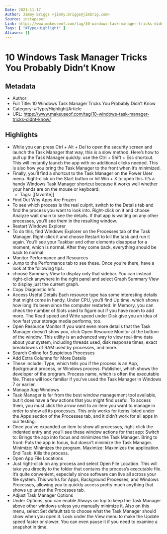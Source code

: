 ```yaml
---
Date: 2021-11-17
Author: Jimmy Briggs <jimmy.briggs@jimbrig.com>
Source: instapaper
Link: https://www.makeuseof.com/tag/10-windows-task-manager-tricks-didnt-know/
Tags: [ "#Type/Highlight" ]
Aliases: []
---
```

# 10 Windows Task Manager Tricks You Probably Didn’t Know

## Metadata
- Author: 
- Full Title: 10 Windows Task Manager Tricks You Probably Didn’t Know
- Category: #Type/Highlight/Article
- URL: https://www.makeuseof.com/tag/10-windows-task-manager-tricks-didnt-know/

## Highlights
- While you can press Ctrl + Alt + Del to open the security screen and launch the Task Manager that way, this is a slow method.
  Here’s how to pull up the Task Manager quickly: use the Ctrl + Shift + Esc shortcut. This will instantly launch the app with no additional clicks needed. This is also how you bring the Task Manager to the front when it’s minimized.
- Finally, you’ll find a shortcut to the Task Manager on the Power User menu. Right-click on the Start button or hit Win + X to open this. It’s a handy Windows Task Manager shortcut because it works well whether your hands are on the mouse or keyboard.
    - Tags: [[favorite]] 
- Find Out Why Apps Are Frozen
- To see which process is the real culprit, switch to the Details tab and find the process you want to look into. Right-click on it and choose Analyze wait chain to see the details. If that app is waiting on any other processes, you’ll see them in the resulting window.
- Restart Windows Explorer
- To do this, find Windows Explorer on the Processes tab of the Task Manager. Right-click it and choose Restart to kill the task and run it again. You’ll see your Taskbar and other elements disappear for a moment, which is normal. After they come back, everything should be back to normal.
- Monitor Performance and Resources
- Jump to the Performance tab to see these. Once you’re there, have a look at the following tips.
- choose Summary View to display only that sidebar. You can instead right-click anywhere in the right panel and select Graph Summary View to display just the current graph.
- Copy Diagnostic Info
- Access Useful Details
  Each resource type has some interesting details that might come in handy. Under CPU, you’ll find Up time, which shows how long it’s been since the computer restarted.
  In Memory, you can check the number of Slots used to figure out if you have room to add more. The Read speed and Write speed under Disk give you an idea of how fast your storage media performs, too.
- Open Resource Monitor
  If you want even more details that the Task Manager doesn’t show you, click Open Resource Monitor at the bottom of the window. This utility is an advanced way to view real-time data about your system, including threads used, disk response times, exact breakdowns of RAM used by processes, and more.
- Search Online for Suspicious Processes
- Add Extra Columns for More Details
- These include:
  Type, which tells you if the process is an App, Background process, or Windows process.
  Publisher, which shows the developer of the program.
  Process name, which is often the executable file. These will look familiar if you’ve used the Task Manager in Windows 7 or earlier.
- Manage App Windows
- Task Manager is far from the best window management tool available, but it does have a few actions that you might find useful. To access them, you must click the arrow next to an item you want to manage in order to show all its processes. This only works for items listed under the Apps section of the Processes tab, and it didn’t work for all apps in our testing.
- Once you’ve expanded an item to show all processes, right-click the indented entry and you’ll see these window actions for that app:
  Switch to: Brings the app into focus and minimizes the Task Manager.
  Bring to front: Puts the app in focus, but doesn’t minimize the Task Manager.
  Minimize: Minimizes the program.
  Maximize: Maximizes the application.
  End Task: Kills the process.
- Open App File Locations
- Just right-click on any process and select Open File Location. This will take you directly to the folder that contains the process’s executable file. It’s quite convenient, especially since software can live all across your file system.
  This works for Apps, Background Processes, and Windows Processes, allowing you to quickly access pretty much anything that shows up under the Processes tab.
- Adjust Task Manager Options
- Under Options, you can enable Always on top to keep the Task Manager above other windows unless you manually minimize it. Also on this menu, select Set default tab to choose what the Task Manager should show when you open it.
  Look under the View menu to make the Update speed faster or slower. You can even pause it if you need to examine a snapshot in time.

